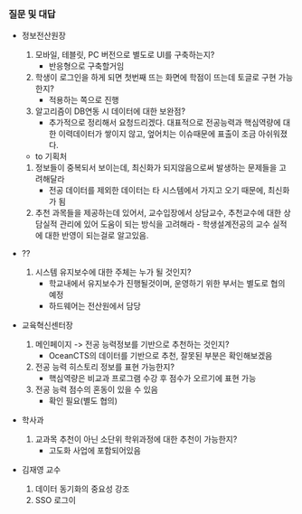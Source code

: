 ### 질문 및 대답
- 정보전산원장
	1. 모바일, 테블릿, PC 버전으로 별도로 UI를 구축하는지?
	   - 반응형으로 구축할거임
	2. 학생이 로그인을 하게 되면 첫번째 뜨는 화면에 학점이 뜨는데 토글로 구현 가능한지?
	   - 적용하는 쪽으로 진행
	3. 알고리즘이 DB연동 시 데이터에 대한 보완점?
	   - 추가적으로 정리해서 요청드리겠다. 대표적으로 전공능력과 핵심역량에 대한 이력데이터가 쌓이지 않고, 엎어치는 이슈때문에 표출이 조금 아쉬워졌다.
	- to 기획처
	1. 정보들이 중복되서 보이는데, 최신화가 되지않음으로써 발생하는 문제들을 고려해달라
	   - 전공 데이터를 제외한 데이터는 타 시스템에서 가지고 오기 때문에, 최신화가 됨
	2. 추천 과목들을 제공하는데 있어서, 교수입장에서 상담교수, 추천교수에 대한 상담실적 관리에 있어 도움이 되는 방식을 고려해라
		   - 학생설계전공의 교수 실적에 대한 반영이 되는걸로 알고있음.
	
- ??
	1. 시스템 유지보수에 대한 주체는 누가 될 것인지?
	   - 학교내에서 유지보수가 진행될것이며, 운영하기 위한 부서는 별도로 협의 예정
	   -  하드웨어는 전산원에서 담당
	     
- 교육혁신센터장
	1. 메인페이지 -> 전공 능력정보를 기반으로 추천하는 것인지?
		- OceanCTS의 데이터를 기반으로 추천, 잘못된 부분은 확인해보겠음
	2. 전공 능력 히스토리 정보를 표현 가능한지?
		- 핵심역량은 비교과 프로그램 수강 후 점수가 오르기에 표현 가능
	3. 전공 능력 점수의 혼동이 있을 수 있음
		- 확인 필요(별도 협의)
		  
- 학사과
	1.  교과목 추천이 아닌 소단위 학위과정에 대한 추천이 가능한지?
		- 고도화 사업에 포함되어있음
		  
- 김재영 교수
	1. 데이터 동기화의 중요성 강조
	2. SSO 로그이